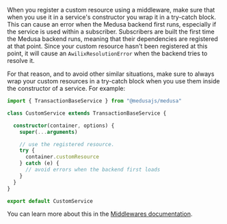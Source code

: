 When you register a custom resource using a middleware, make sure that when you use it in a service's constructor you wrap it in a try-catch block. This can cause an error when the Medusa backend first runs, especially if the service is used within a subscriber. Subscribers are built the first time the Medusa backend runs, meaning that their dependencies are registered at that point. Since your custom resource hasn't been registered at this point, it will cause an `AwilixResolutionError` when the backend tries to resolve it.

For that reason, and to avoid other similar situations, make sure to always wrap your custom resources in a try-catch block when you use them inside the constructor of a service. For example:

<!-- eslint-disable prefer-rest-params -->

```ts
import { TransactionBaseService } from "@medusajs/medusa"

class CustomService extends TransactionBaseService {

  constructor(container, options) {
    super(...arguments)

    // use the registered resource.
    try {
      container.customResource
    } catch (e) {
      // avoid errors when the backend first loads
    }
  }
}

export default CustomService
```

You can learn more about this in the [Middlewares documentation](../../development/api-routes/add-middleware.mdx).
